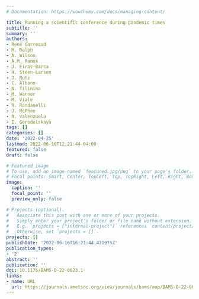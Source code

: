 ```yaml
---
# Documentation: https://wowchemy.com/docs/managing-content/

title: Running a scientific conference during pandemic times
subtitle: ''
summary: ''
authors:
- René Garreaud
- M. Ralph
- A. Wilson
- A.M. Ramos
- J. Eiras-Barca
- H. Steen-Larsen
- J. Rutz
- C. Albano
- N. Tilinina
- M. Warner
- M. Viale
- R. Rondanelli
- J. McPhee
- R. Valenzuela
- I. Gorodetskaya
tags: []
categories: []
date: '2022-04-25'
lastmod: 2022-06-16T12:21:44-04:00
featured: false
draft: false

# Featured image
# To use, add an image named `featured.jpg/png` to your page's folder.
# Focal points: Smart, Center, TopLeft, Top, TopRight, Left, Right, BottomLeft, Bottom, BottomRight.
image:
  caption: ''
  focal_point: ''
  preview_only: false

# Projects (optional).
#   Associate this post with one or more of your projects.
#   Simply enter your project's folder or file name without extension.
#   E.g. `projects = ["internal-project"]` references `content/project/deep-learning/index.md`.
#   Otherwise, set `projects = []`.
projects: []
publishDate: '2022-06-16T16:21:44.421975Z'
publication_types:
- '2'
abstract: ''
publication: ''
doi: 10.1175/BAMS-D-22-0023.1
links:
- name: URL
  url: https://journals.ametsoc.org/view/journals/bams/aop/BAMS-D-22-0023.1/BAMS-D-22-0023.1.xml
---
```

